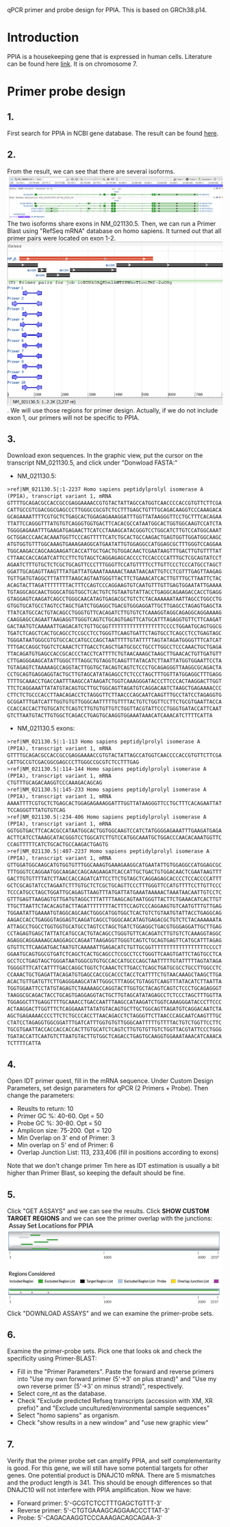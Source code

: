 qPCR primer and probe design for PPIA.
This is based on GRCh38.p14.

# Introduction
PPIA is a housekeeping gene that is expressed in human cells. Literature can be found here [link](https://www.sciencedirect.com/science/article/pii/S0065128121001434). It is on chromosome 7.

# Primer probe design
## 1.
First search for PPIA in NCBI gene database. The result can be found [here](https://www.ncbi.nlm.nih.gov/gene/5478). 
## 2.
From the result, we can see that there are several isoforms.
![alt text](image-4.png)
The two isoforms share exons in NM_021130.5. Then, we can run a Primer Blast using "RefSeq mRNA" database on homo sapiens. It turned out that all primer pairs were located on exon 1-2. ![alt text](image-5.png). We will use those regions for primer design. Actually, if we do not include exon 1, our primers will not be specific to PPIA.
## 3.
Download exon sequences. In the graphic view, put the cursor on the transcript NM_021130.5, and click under "Donwload FASTA:"
- NM_021130.5:
```
>ref|NM_021130.5|:1-2237 Homo sapiens peptidylprolyl isomerase A (PPIA), transcript variant 1, mRNA
GTTTTGCAGACGCCACCGCCGAGGAAAACCGTGTACTATTAGCCATGGTCAACCCCACCGTGTTCTTCGA
CATTGCCGTCGACGGCGAGCCCTTGGGCCGCGTCTCCTTTGAGCTGTTTGCAGACAAGGTCCCAAAGACA
GCAGAAAATTTTCGTGCTCTGAGCACTGGAGAGAAAGGATTTGGTTATAAGGGTTCCTGCTTTCACAGAA
TTATTCCAGGGTTTATGTGTCAGGGTGGTGACTTCACACGCCATAATGGCACTGGTGGCAAGTCCATCTA
TGGGGAGAAATTTGAAGATGAGAACTTCATCCTAAAGCATACGGGTCCTGGCATCTTGTCCATGGCAAAT
GCTGGACCCAACACAAATGGTTCCCAGTTTTTCATCTGCACTGCCAAGACTGAGTGGTTGGATGGCAAGC
ATGTGGTGTTTGGCAAAGTGAAAGAAGGCATGAATATTGTGGAGGCCATGGAGCGCTTTGGGTCCAGGAA
TGGCAAGACCAGCAAGAAGATCACCATTGCTGACTGTGGACAACTCGAATAAGTTTGACTTGTGTTTTAT
CTTAACCACCAGATCATTCCTTCTGTAGCTCAGGAGAGCACCCCTCCACCCCATTTGCTCGCAGTATCCT
AGAATCTTTGTGCTCTCGCTGCAGTTCCCTTTGGGTTCCATGTTTTCCTTGTTCCCTCCCATGCCTAGCT
GGATTGCAGAGTTAAGTTTATGATTATGAAATAAAAACTAAATAACAATTGTCCTCGTTTGAGTTAAGAG
TGTTGATGTAGGCTTTATTTTAAGCAGTAATGGGTTACTTCTGAAACATCACTTGTTTGCTTAATTCTAC
ACAGTACTTAGATTTTTTTTACTTTCCAGTCCCAGGAAGTGTCAATGTTTGTTGAGTGGAATATTGAAAA
TGTAGGCAGCAACTGGGCATGGTGGCTCACTGTCTGTAATGTATTACCTGAGGCAGAAGACCACCTGAGG
GTAGGAGTCAAGATCAGCCTGGGCAACATAGTGAGACGCTGTCTCTACAAAAAATAATTAGCCTGGCCTG
GTGGTGCATGCCTAGTCCTAGCTGATCTGGAGGCTGACGTGGGAGGATTGCTTGAGCCTAGAGTGAGCTA
TTATCATGCCACTGTACAGCCTGGGTGTTCACAGATCTTGTGTCTCAAAGGTAGGCAGAGGCAGGAAAAG
CAAGGAGCCAGAATTAAGAGGTTGGGTCAGTCTGCAGTGAGTTCATGCATTTAGAGGTGTTCTTCAAGAT
GACTAATGTCAAAAATTGAGACATCTGTTGCGGTTTTTTTTTTTTTTTTTTCCCCTGGAATGCAGTGGCG
TGATCTCAGCTCACTGCAGCCTCCGCCTCCTGGGTTCAAGTGATTCTAGTGCCTCAGCCTCCTGAGTAGC
TGGGATAATGGGCGTGTGCCACCATGCCCAGCTAATTTTTGTATTTTTAGTATAGATGGGGTTTCATCAT
TTTGACCAGGCTGGTCTCAAACTCTTGACCTCAGCTGATGCGCCTGCCTTGGCCTCCCAAACTGCTGAGA
TTACAGATGTGAGCCACCGCACCCTACCTCATTTTCTGTAACAAAGCTAAGCTTGAACACTGTTGATGTT
CTTGAGGGAAGCATATTGGGCTTTAGGCTGTAGGTCAAGTTTATACATCTTAATTATGGTGGAATTCCTA
TGTAGAGTCTAAAAAGCCAGGTACTTGGTGCTACAGTCAGTCTCCCTGCAGAGGGTTAAGGCGCAGACTA
CCTGCAGTGAGGAGGTACTGCTTGTAGCATATAGAGCCTCTCCCTAGCTTTGGTTATGGAGGCTTTGAGG
TTTTGCAAACCTGACCAATTTAAGCCATAAGATCTGGTCAAAGGGATACCCTTCCCACTAAGGACTTGGT
TTCTCAGGAAATTATATGTACAGTGCTTGCTGGCAGTTAGATGTCAGGACAATCTAAGCTGAGAAAACCC
CTTCTCTGCCCACCTTAACAGACCTCTAGGGTTCTTAACCCAGCAATCAAGTTTGCCTATCCTAGAGGTG
GCGGATTTGATCATTTGGTGTGTTGGGCAATTTTTGTTTTACTGTCTGGTTCCTTCTGCGTGAATTACCA
CCACCACCACTTGTGCATCTCAGTCTTGTGTGTTGTCTGGTTACGTATTCCCTGGGTGATACCATTCAAT
GTCTTAATGTACTTGTGGCTCAGACCTGAGTGCAAGGTGGAAATAAACATCAAACATCTTTTCATTA
```
- NM_021130.5 exons:
```
>ref|NM_021130.5|:1-113 Homo sapiens peptidylprolyl isomerase A (PPIA), transcript variant 1, mRNA
GTTTTGCAGACGCCACCGCCGAGGAAAACCGTGTACTATTAGCCATGGTCAACCCCACCGTGTTCTTCGA
CATTGCCGTCGACGGCGAGCCCTTGGGCCGCGTCTCCTTTGAG
>ref|NM_021130.5|:114-144 Homo sapiens peptidylprolyl isomerase A (PPIA), transcript variant 1, mRNA
CTGTTTGCAGACAAGGTCCCAAAGACAGCAG
>ref|NM_021130.5|:145-233 Homo sapiens peptidylprolyl isomerase A (PPIA), transcript variant 1, mRNA
AAAATTTTCGTGCTCTGAGCACTGGAGAGAAAGGATTTGGTTATAAGGGTTCCTGCTTTCACAGAATTAT
TCCAGGGTTTATGTGTCAG
>ref|NM_021130.5|:234-406 Homo sapiens peptidylprolyl isomerase A (PPIA), transcript variant 1, mRNA
GGTGGTGACTTCACACGCCATAATGGCACTGGTGGCAAGTCCATCTATGGGGAGAAATTTGAAGATGAGA
ACTTCATCCTAAAGCATACGGGTCCTGGCATCTTGTCCATGGCAAATGCTGGACCCAACACAAATGGTTC
CCAGTTTTTCATCTGCACTGCCAAGACTGAGTG
>ref|NM_021130.5|:407-2237 Homo sapiens peptidylprolyl isomerase A (PPIA), transcript variant 1, mRNA
GTTGGATGGCAAGCATGTGGTGTTTGGCAAAGTGAAAGAAGGCATGAATATTGTGGAGGCCATGGAGCGC
TTTGGGTCCAGGAATGGCAAGACCAGCAAGAAGATCACCATTGCTGACTGTGGACAACTCGAATAAGTTT
GACTTGTGTTTTATCTTAACCACCAGATCATTCCTTCTGTAGCTCAGGAGAGCACCCCTCCACCCCATTT
GCTCGCAGTATCCTAGAATCTTTGTGCTCTCGCTGCAGTTCCCTTTGGGTTCCATGTTTTCCTTGTTCCC
TCCCATGCCTAGCTGGATTGCAGAGTTAAGTTTATGATTATGAAATAAAAACTAAATAACAATTGTCCTC
GTTTGAGTTAAGAGTGTTGATGTAGGCTTTATTTTAAGCAGTAATGGGTTACTTCTGAAACATCACTTGT
TTGCTTAATTCTACACAGTACTTAGATTTTTTTTACTTTCCAGTCCCAGGAAGTGTCAATGTTTGTTGAG
TGGAATATTGAAAATGTAGGCAGCAACTGGGCATGGTGGCTCACTGTCTGTAATGTATTACCTGAGGCAG
AAGACCACCTGAGGGTAGGAGTCAAGATCAGCCTGGGCAACATAGTGAGACGCTGTCTCTACAAAAAATA
ATTAGCCTGGCCTGGTGGTGCATGCCTAGTCCTAGCTGATCTGGAGGCTGACGTGGGAGGATTGCTTGAG
CCTAGAGTGAGCTATTATCATGCCACTGTACAGCCTGGGTGTTCACAGATCTTGTGTCTCAAAGGTAGGC
AGAGGCAGGAAAAGCAAGGAGCCAGAATTAAGAGGTTGGGTCAGTCTGCAGTGAGTTCATGCATTTAGAG
GTGTTCTTCAAGATGACTAATGTCAAAAATTGAGACATCTGTTGCGGTTTTTTTTTTTTTTTTTTCCCCT
GGAATGCAGTGGCGTGATCTCAGCTCACTGCAGCCTCCGCCTCCTGGGTTCAAGTGATTCTAGTGCCTCA
GCCTCCTGAGTAGCTGGGATAATGGGCGTGTGCCACCATGCCCAGCTAATTTTTGTATTTTTAGTATAGA
TGGGGTTTCATCATTTTGACCAGGCTGGTCTCAAACTCTTGACCTCAGCTGATGCGCCTGCCTTGGCCTC
CCAAACTGCTGAGATTACAGATGTGAGCCACCGCACCCTACCTCATTTTCTGTAACAAAGCTAAGCTTGA
ACACTGTTGATGTTCTTGAGGGAAGCATATTGGGCTTTAGGCTGTAGGTCAAGTTTATACATCTTAATTA
TGGTGGAATTCCTATGTAGAGTCTAAAAAGCCAGGTACTTGGTGCTACAGTCAGTCTCCCTGCAGAGGGT
TAAGGCGCAGACTACCTGCAGTGAGGAGGTACTGCTTGTAGCATATAGAGCCTCTCCCTAGCTTTGGTTA
TGGAGGCTTTGAGGTTTTGCAAACCTGACCAATTTAAGCCATAAGATCTGGTCAAAGGGATACCCTTCCC
ACTAAGGACTTGGTTTCTCAGGAAATTATATGTACAGTGCTTGCTGGCAGTTAGATGTCAGGACAATCTA
AGCTGAGAAAACCCCTTCTCTGCCCACCTTAACAGACCTCTAGGGTTCTTAACCCAGCAATCAAGTTTGC
CTATCCTAGAGGTGGCGGATTTGATCATTTGGTGTGTTGGGCAATTTTTGTTTTACTGTCTGGTTCCTTC
TGCGTGAATTACCACCACCACCACTTGTGCATCTCAGTCTTGTGTGTTGTCTGGTTACGTATTCCCTGGG
TGATACCATTCAATGTCTTAATGTACTTGTGGCTCAGACCTGAGTGCAAGGTGGAAATAAACATCAAACA
TCTTTTCATTA
```
## 4. 
Open IDT primer quest, fill in the mRNA sequence. Under Custom Design Parameters, set design parameters for qPCR (2 Primers + Probe). Then change the parameters:
- Reuslts to return: 10
- Primer GC %: 40-60. Opt = 50
- Probe GC %: 30-80. Opt = 50
- Amplicon size: 75-200. Opt = 120
- Min Overlap on 3' end of Primer: 3
- Min overlap on 5' end of Primer: 6
- Overlap Junction List: 113, 233,406 (fill in positions according to exons)

Note that we don't change primer Tm here as IDT estimation is usually a bit higher than Primer Blast, so keeping the default should be fine.

## 5.
Click "GET ASSAYS" and we can see the results. Click **SHOW CUSTOM TARGET REGIONS** and we can see the primer overlap with the junctions:
![alt text](image-6.png)
Click "DOWNLOAD ASSAYS" and we can examine the primer-probe sets.

## 6. 
Examine the primer-probe sets. Pick one that looks ok and check the specificity using Primer-BLAST: 
- Fill in the "Primer Parameters". Paste the forward and reverse primers into "Use my own forward primer (5'->3' on plus strand)" and "Use my own reverse primer (5'->3' on minus strand)", respectively. 
- Select core_nt as the database. 
- Check "Exclude predicted Refseq transcripts (accession with XM, XR prefix)" and "Exclude uncultured/environmental sample sequences"
- Select "homo sapiens" as organism. 
- Check "show results in a new window" and "use new graphic view"
  
## 7. 
Verify that the primer probe set can amplify PPIA, and self complementarity is good. For this gene, we will still have some potential targets for other genes. One potential product is DNAJC10 mRNA. There are 5 mismatches and the product length is 341. This should be enough differences so that DNAJC10 will not interfere with PPIA amplification.
Now we have:
- Forward primer: 5'-GCGTCTCCTTTGAGCTGTTT-3'
- Reverse primer: 5'-CTGTGAAAGCAGGAACCCTTAT-3'
- Probe: 5'-CAGACAAGGTCCCAAAGACAGCAGAA-3'